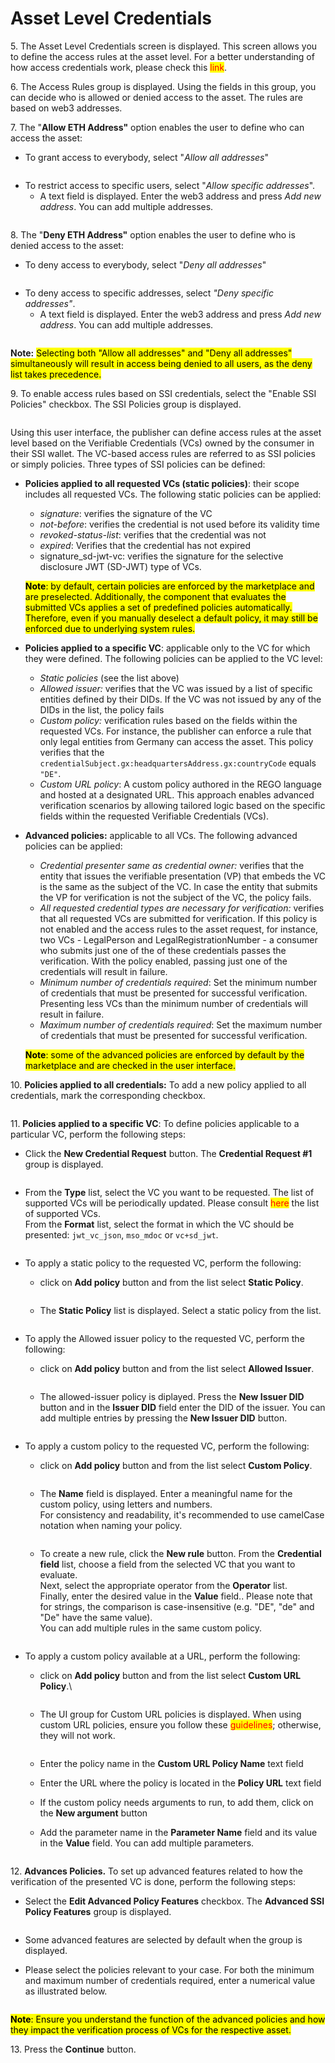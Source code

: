 # Asset Level Credentials

5\. The Asset Level Credentials screen is displayed. This screen allows you to define the access rules at the asset level. For a better understanding of how access credentials work, please check this <mark style="color:red;">link</mark>.

6\. The Access Rules group is displayed. Using the fields in this group, you can decide who is allowed or denied access to the asset. The rules are based on web3 addresses.

7\. The "**Allow ETH Address"** option enables the user to define  who can access the asset:&#x20;

* To grant access to everybody, select "_Allow all addresses_"

<figure><img src="../../../.gitbook/assets/image (1).png" alt=""><figcaption></figcaption></figure>



* To restrict access to specific users, select "_Allow specific addresses_".&#x20;
  * A text field is displayed. Enter the web3 address and press _Add new address_. You can add multiple addresses.&#x20;

<figure><img src="../../../.gitbook/assets/image.png" alt=""><figcaption></figcaption></figure>



8\. The "**Deny ETH Address"** option enables the user to define  who is denied access to the asset:&#x20;

* To deny access to everybody, select "_Deny all addresses_"

<figure><img src="../../../.gitbook/assets/image (2).png" alt=""><figcaption></figcaption></figure>

* To deny access to specific addresses, select _"Deny specific addresses"_.
  * A text field is displayed. Enter the web3 address and press _Add new address_. You can add multiple addresses.

<figure><img src="../../../.gitbook/assets/image (3).png" alt=""><figcaption></figcaption></figure>



**Note:** <mark style="color:$info;background-color:$info;">Selecting both "Allow all addresses" and "Deny all addresses" simultaneously will result in access being denied to all users, as the deny list takes precedence.</mark>



9\. To enable access rules based on SSI credentials, select the "Enable SSI Policies" checkbox. The SSI Policies group is displayed.

<figure><img src="../../../.gitbook/assets/image (18).png" alt=""><figcaption></figcaption></figure>

Using this user interface, the publisher can define access rules at the asset level based on the Verifiable Credentials (VCs) owned by the consumer in their SSI wallet. The VC-based access rules are referred to as SSI policies or simply policies. Three types of SSI policies can be defined:

*   **Policies applied to all requested VCs (static policies)**: their scope includes all requested VCs. The following static policies can be applied:

    * _signature_: verifies the signature of the VC
    * _not-before_: verifies the credential is not used before its validity time
    * _revoked-status-list_: verifies that the credential was not&#x20;
    * _expired_: Verifies that the credential has not expired
    * signature\_sd-jwt-vc: verifies the signature for the selective disclosure JWT (SD-JWT) type of VCs.

    <mark style="color:$info;background-color:$info;">**Note**</mark><mark style="color:$info;background-color:$info;">: by default, certain policies are enforced by the marketplace and are  preselected. Additionally, the component that evaluates the submitted VCs applies a set of predefined policies automatically. Therefore, even if you manually deselect a default policy, it may still be enforced due to underlying system rules.</mark>
* **Policies applied to a specific VC**: applicable only to the VC for which they were defined. The following policies can be applied to the VC level:
  * _Static policies_ (see the list above)
  * &#x20;_Allowed issuer:_ verifies that the VC was issued by a list of specific entities defined by their DIDs. If the VC was not issued by any of the DIDs in the list, the policy fails
  * _Custom policy:_  verification rules based on the fields within the requested VCs. For instance, the publisher can enforce a rule that only legal entities from Germany can access the asset. This policy verifies that the `credentialSubject.gx:headquartersAddress.gx:countryCode` equals `"DE"`.
  * _Custom URL policy_: A custom policy authored in the REGO language and hosted at a designated URL. This approach enables advanced verification scenarios by allowing tailored logic based on the specific fields within the requested Verifiable Credentials (VCs).
*   **Advanced policies:** applicable to all VCs. The following advanced policies can be applied:

    * _Credential presenter same as credential owner:_ verifies that the entity that issues the verifiable presentation (VP) that embeds the VC is the same as the subject of the VC. In case the entity that submits the VP for verification is not the subject of the VC, the policy fails.&#x20;
    * _All requested credential types are necessary for verification:_ verifies that all requested VCs are submitted for verification. If this policy is not enabled and the access rules to the asset request, for instance, two VCs - LegalPerson and LegalRegistrationNumber - a consumer who submits just one of the of these credentials passes the verification. With the policy enabled, passing just one of the credentials will result in failure. &#x20;
    * _Minimum number of credentials required_: Set the minimum number of credentials that must be presented for successful verification. Presenting less VCs than the minimum number of credentials will result in failure.&#x20;
    * _Maximum number of credentials required_: Set the maximum number of credentials that must be presented for successful verification.

    <mark style="color:$info;background-color:$info;">**Note**</mark><mark style="color:$info;background-color:$info;">: some of the advanced policies are enforced by default by the marketplace and are checked in the user interface.</mark>



10\. **Policies applied to all credentials:** To add a new policy applied to all credentials, mark the corresponding checkbox.

<figure><img src="../../../.gitbook/assets/image (21).png" alt=""><figcaption></figcaption></figure>



11\. **Policies applied to a specific VC**: To define policies applicable to a particular VC, perform the following steps:&#x20;

* Click the **New Credential Request** button. The **Credential Request #1** group is displayed.

<figure><img src="../../../.gitbook/assets/image (22).png" alt=""><figcaption></figcaption></figure>



* From the **Type** list, select the VC you want to be requested. The list of supported VCs will be periodically updated. Please consult <mark style="color:red;">here</mark> the list of supported VCs.  \
  From the **Format** list, select the format in which the VC should be presented: `jwt_vc_json`, `mso_mdoc` or `vc+sd_jwt`.&#x20;

<figure><img src="../../../.gitbook/assets/image (25).png" alt=""><figcaption></figcaption></figure>

*   To apply a static policy to the requested VC, perform the following:

    *   click on **Add policy** button and from the list select **Static Policy**.

        <figure><img src="../../../.gitbook/assets/image (27).png" alt=""><figcaption></figcaption></figure>



    *   The **Static Policy** list is displayed. Select a static policy from the list.

        <figure><img src="../../../.gitbook/assets/image (28).png" alt=""><figcaption></figcaption></figure>



*   To apply the Allowed issuer policy to the requested VC, perform the following:

    *   click on **Add policy** button and from the list select **Allowed Issuer**.

        <figure><img src="../../../.gitbook/assets/image (29).png" alt=""><figcaption></figcaption></figure>



    *   The allowed-issuer policy is diplayed. Press the **New Issuer DID** button and in the **Issuer DID** field enter the DID of the issuer. You can add multiple entries by pressing the **New Issuer DID** button.

        <figure><img src="../../../.gitbook/assets/image (30).png" alt=""><figcaption></figcaption></figure>



*   To apply a custom policy to the requested VC, perform the following:

    *   click on **Add policy** button and from the list select **Custom Policy**.

        <figure><img src="../../../.gitbook/assets/image (32).png" alt=""><figcaption></figcaption></figure>



    *   The **Name** field is displayed. Enter a meaningful name for the custom policy, using letters and numbers. \
        For consistency and readability, it's recommended to use camelCase notation when naming your policy.

        <figure><img src="../../../.gitbook/assets/image (33).png" alt=""><figcaption></figcaption></figure>



    *   To create a new rule, click the **New rule** button. From the **Credential field** list, choose a field from the selected VC that you want to evaluate. \
        Next, select the appropriate operator from the **Operator** list.        \
        Finally, enter the desired value in the **Value** field.. Please note that for strings, the comparison is case-insensitive (e.g. "DE", "de" and "De" have the same value).\
        You can add multiple rules in the same custom policy.

        <figure><img src="../../../.gitbook/assets/image (34).png" alt=""><figcaption></figcaption></figure>



*   To apply a custom policy available at a URL, perform the following:

    *   click on **Add policy** button and from the list select **Custom URL Policy**.\


        <figure><img src="../../../.gitbook/assets/image (35).png" alt=""><figcaption></figcaption></figure>



    *   The UI group for Custom URL policies is displayed. When using custom URL policies, ensure you follow these <mark style="color:red;">guidelines</mark>; otherwise, they will not work.

        <figure><img src="../../../.gitbook/assets/image (41).png" alt=""><figcaption></figcaption></figure>
    * Enter the policy name in the **Custom URL Policy Name** text field
    * Enter the URL where the policy is located in the **Policy URL** text field
    * If the custom policy needs arguments to run, to add them, click on the **New argument** button
    *   Add the parameter name in the **Parameter Name** field and its value in the **Value** field. You can add multiple parameters.

        <figure><img src="../../../.gitbook/assets/image (39).png" alt=""><figcaption></figcaption></figure>



12\. **Advances Policies.** To set up advanced features related to how the verification of the presented VC is done, perform the following steps:

*   Select the **Edit Advanced Policy Features** checkbox. The **Advanced SSI Policy Features** group is displayed.

    <figure><img src="../../../.gitbook/assets/image (37).png" alt=""><figcaption></figcaption></figure>
* Some advanced features are selected by default when the group is displayed.
*   Please select the policies relevant to your case. For both the minimum and maximum number of credentials required, enter a numerical value as illustrated below.

    <figure><img src="../../../.gitbook/assets/image (38).png" alt=""><figcaption></figcaption></figure>

<mark style="color:$info;background-color:$info;">**Note**</mark><mark style="color:$info;background-color:$info;">: Ensure you understand the function of the advanced policies and how they impact the verification process of VCs for the respective asset.</mark>



13\. Press the **Continue** button.&#x20;

